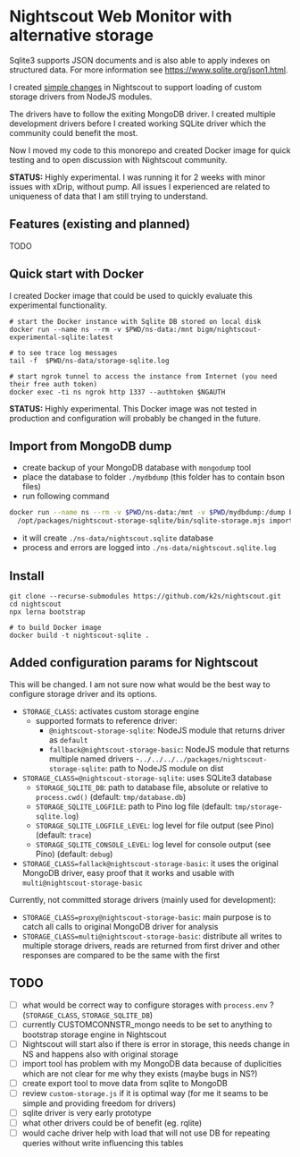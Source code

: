 # Nightscout Web Monitor with alternative storage

Sqlite3 supports JSON documents and is also able to apply indexes on structured data. For more information see https://www.sqlite.org/json1.html.

I created [simple changes](https://github.com/k2s/cgm-remote-monitor/tree/wip/custom-storage) in Nightscout to support loading of custom storage drivers from NodeJS modules. 

The drivers have to follow the exiting MongoDB driver. I created multiple development drivers before I created working SQLite driver which the community could benefit the most.

Now I moved my code to this monorepo and created Docker image for quick testing and to open discussion with Nightscout community.

**STATUS:** Highly experimental. I was running it for 2 weeks with minor issues with xDrip, without pump.
All issues I experienced are related to uniqueness of data that I am still trying to understand.

## Features (existing and planned)

TODO

## Quick start with Docker
 
I created Docker image that could be used to quickly evaluate this experimental functionality.

```
# start the Docker instance with Sqlite DB stored on local disk  
docker run --name ns --rm -v $PWD/ns-data:/mnt bigm/nightscout-experimental-sqlite:latest

# to see trace log messages
tail -f  $PWD/ns-data/storage-sqlite.log

# start ngrok tunnel to access the instance from Internet (you need their free auth token)
docker exec -ti ns ngrok http 1337 --authtoken $NGAUTH
```

**STATUS:** Highly experimental. This Docker image was not tested in production and configuration will probably be changed in the future.

## Import from MongoDB dump

* create backup of your MongoDB database with `mongodump` tool
* place the database to folder `./mydbdump` (this folder has to contain bson files)
* run following command

```bash
docker run --name ns --rm -v $PWD/ns-data:/mnt -v $PWD/mydbdump:/dump bigm/nightscout-experimental-sqlite:latest \
  /opt/packages/nightscout-storage-sqlite/bin/sqlite-storage.mjs import /mnt/nightscout.sqlite /dump/
```

* it will create `./ns-data/nightscout.sqlite` database
* process and errors are logged into `./ns-data/nightscout.sqlite.log`

## Install

```
git clone --recurse-submodules https://github.com/k2s/nightscout.git
cd nightscout
npx lerna bootstrap

# to build Docker image
docker build -t nightscout-sqlite .
```

## Added configuration params for Nightscout

This will be changed. 
I am not sure now what would be the best way to configure storage driver and its options.

- `STORAGE_CLASS`: activates custom storage engine
  - supported formats to reference driver:
    - `@nightscout-storage-sqlite`: NodeJS module that returns driver as `default` 
    - `fallback@nightscout-storage-basic`: NodeJS module that returns multiple named drivers 
    -`../../../../packages/nightscout-storage-sqlite`: path to NodeJS module on dist 
- `STORAGE_CLASS=@nightscout-storage-sqlite`: uses SQLite3 database 
  - `STORAGE_SQLITE_DB`: path to database file, absolute or relative to `process.cwd()` (default: `tmp/database.db`)
  - `STORAGE_SQLITE_LOGFILE`: path to Pino log file (default: `tmp/storage-sqlite.log`)
  - `STORAGE_SQLITE_LOGFILE_LEVEL`: log level for file output (see Pino) (default: `trace`)  
  - `STORAGE_SQLITE_CONSOLE_LEVEL`: log level for console output (see Pino) (default: `debug`)
- `STORAGE_CLASS=fallack@nightscout-storage-basic`: it uses the original MongoDB driver, easy proof that it works and usable with `multi@nightscout-storage-basic`

Currently, not committed storage drivers (mainly used for development):

- `STORAGE_CLASS=proxy@nightscout-storage-basic`: main purpose is to catch all calls to original MongoDB driver for analysis
- `STORAGE_CLASS=multi@nightscout-storage-basic`: distribute all writes to multiple storage drivers, reads are returned from first driver and other responses are compared to be the same with the first 

## TODO

- [ ] what would be correct way to configure storages with `process.env` ? (`STORAGE_CLASS`, `STORAGE_SQLITE_DB`)
- [ ] currently CUSTOMCONNSTR_mongo needs to be set to anything to bootstrap storage engine in Nightscout
- [ ] Nightscout will start also if there is error in storage, this needs change in NS and happens also with original storage
- [ ] import tool has problem with my MongoDB data because of duplicities which are not clear for me why they exists (maybe bugs in NS?)
- [ ] create export tool to move data from sqlite to MongoDB
- [ ] review `custom-storage.js` if it is optimal way (for me it seams to be simple and providing freedom for drivers)
- [ ] sqlite driver is very early prototype
- [ ] what other drivers could be of benefit (eg. rqlite)
- [ ] would cache driver help with load that will not use DB for repeating queries without write influencing this tables
